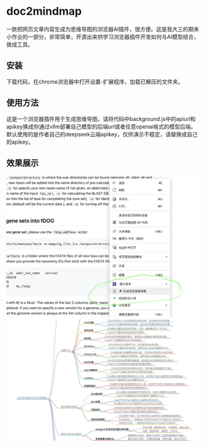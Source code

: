 # doc2mindmap
一款把网页文章内容生成为思维导图的浏览器AI插件，很方便。这是我大三的期末小作业的一部分，非常简单，开源出来供学习浏览器插件开发如何与AI模型结合，做成工具。

## 安装
下载代码，在chrome浏览器中打开设置-扩展程序，加载已解压的文件夹。

## 使用方法
这是一个浏览器插件用于生成思维导图，请将代码中background.js中的apiurl和apikey换成你通过vllm部署自己模型的后端url或者任意openai格式的模型后端。默认使用的是作者自己的deepseek云端apikey，仅供演示不稳定，请替换成自己的apikey。

## 效果展示
![alt text](assets/3014ef6c26c03498fc46c5439b97309d.png)
![alt text](assets/a8cbe5b0b51b65710f69a937a4154041.png)